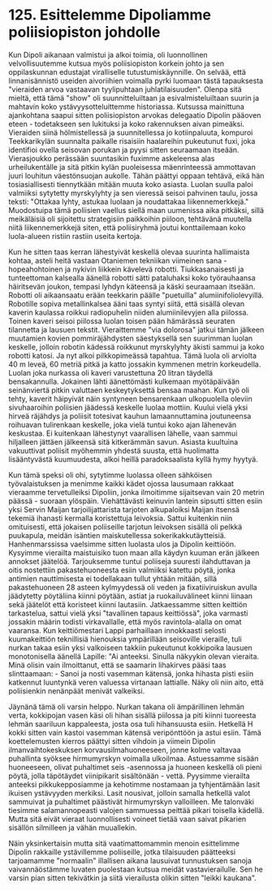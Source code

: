 


    
# 125. Esittelemme Dipoliamme poliisiopiston johdolle

Kun Dipoli aikanaan valmistui ja alkoi toimia, oli luonnollinen velvollisuutemme kutsua myös poliisiopiston korkein johto ja 
sen oppilaskunnan edustajat viralliselle tutustumiskäynnille. On selvää, että linnanisännistö useiden aivoriihien voimalla pyrki 
luomaan tästä tapauksesta "vieraiden arvoa vastaavan tyylipuhtaan juhlatilaisuuden". Olenpa sitä mieltä, että tämä "show" oli 
suunnitteluiltaan ja esivalmisteluiltaan suurin ja mahtavin koko ystävyysotteluittemme historiassa. Kutsussa mainittuna 
ajankohtana saapui sitten poliisiopiston arvokas delegaatio Dipolin pääoven eteen - todetakseen sen lukituksi ja koko 
rakennuksen aivan pimeäksi. Vieraiden siinä hölmistellessä ja suunnitellessa jo kotiinpaluuta, kompuroi Teekkarikylän 
suunnalta paikalle risaisiin haalareihin pukeutunut fuxi, joka identifioi ovella seisovan porukan ja pyysi sitten seuraamaan 
itseään. Vierasjoukko perässään suuntasikin fuximme askeleensa alas urheilukentälle ja sitä pitkin kylän puoleisessa 
mäenrinteessä ammottavan juuri louhitun väestönsuojan aukolle. Tähän päättyi oppaan tehtävä, eikä hän tosiasiallisesti 
tiennytkään mitään muuta koko asiasta. Luolan suulla paloi valmiiksi sytytetty myrskylyhty ja sen vieressä seisoi pahvinen 
taulu, jossa teksti: "Ottakaa lyhty, astukaa luolaan ja noudattakaa liikennemerkkejä." Muodostuipa tämä poliisien vaellus siellä 
maan uumenissa aika pitkäksi, sillä meikäläisiä oli sijoitettu strategisiin paikkoihin piiloon, tehtävänä muutella niitä 
liikennemerkkejä siten, että poliisiryhmä joutui konttailemaan koko luola-alueen ristiin rastiin useita kertoja.

Kun he sitten taas kerran lähestyivät keskellä olevaa suurinta hallimaista kohtaa, asteli heitä vastaan Otaniemen tekniikan 
viimeinen sana - hopeahohtoinen ja nykivin liikkein kävelevä robotti. Tiukkasanaisesti ja tunteettoman kalsealla äänellä robotti 
sätti pataluhaksi koko työrauhaansa häiritsevän joukon, tempasi lyhdyn käteensä ja käski seuraamaan itseään. Robotti oli 
aikaansaatu erään teekkarin päälle "puetuilla" alumiinifoliolevyillä. Robotille sopiva metallinkalsea ääni taas syntyi siitä, että 
sisällä olevan kaverin kaulassa roikkui radiopuhelin niiden alumiinilevyjen alla piilossa. Toinen kaveri seisoi piilossa luolan 
toisen pään hämärässä seuraten tilannetta ja lausuen tekstit. Vieraittemme "via dolorosa" jatkui tämän jälkeen muutamien 
kovien pommiräjähdysten säestyksellä sen suurimman luolan keskelle, jolloin robotin kädessä roikkunut myrskylyhty äkisti 
sammui ja koko robotti katosi. Ja nyt alkoi pilkkopimeässä tapahtua. Tämä luola oli arviolta 40 m leveä, 60 metriä pitkä ja katto 
jossakin kymmenen metrin korkeudella. Luolan joka nurkassa oli kaveri varustettuna 20 litran täydellä bensakannulla. Jokainen 
lähti äänettömästi kulkemaan myötäpäivään seinänviertä pitkin valuttaen keskeytyksettä bensaa maahan. Kun työ oli tehty, 
kaverit häipyivät näin syntyneen bensarenkaan ulkopuolella oleviin sivuhaaroihin poliisien jäädessä keskelle luolaa mottiin. 
Kuului vielä yksi hirveä räjähdys ja poliisit totesivat kauhun lamaannuttamina joutuneensa roihuavan tulirenkaan keskelle, joka 
vielä tuntui koko ajan lähenevän keskustaa. Ei kuitenkaan lähestynyt vaarallisen lähelle, vaan sammui hiljalleen jättäen 
jälkeensä sitä kitkerämmän savun. Asiasta kuultuina vakuuttivat poliisit myöhemmin yhdestä suusta, että huolimatta 
lisääntyvästä kuumuudesta, alkoi heillä paradoksaalista kyllä hymy hyytyä.

Kun tämä speksi oli ohi, sytytimme luolassa olleen sähköisen työvalaistuksen ja menimme kaikki kädet ojossa lausumaan 
rakkaat vieraamme tervetulleiksi Dipoliin, jonka ilmoitimme sijaitsevan vain 20 metrin päässä - suoraan ylöspäin. Viehättävästi 
keinuvin lantein sipsutti sitten esiin yksi Servin Maijan tarjoilijattarista tarjoten alkupaloiksi Maijan itsensä tekemiä ihanasti 
kermalla koristettuja leivoksia. Sattui kuitenkin niin omituisesti, että jokaisen poliiseille tarjotun leivoksen sisällä oli pelkkä 
puukapula, meidän isäntien maiskutellessa sokerikakkutäytteisiä. Hanhenmarssissa vaelsimme sitten luolasta ulos ja Dipolin 
keittiöön. Kysyimme vierailta maistuisiko tuon maan alla käydyn kuuman erän jälkeen annokset jäätelöä. Tarjouksemme tuntui 
poliiseja suuresti ilahduttavan ja oitis nostettiin pakastehuoneesta esiin valmiiksi katettu pöytä, jonka antimien nauttimisesta ei 
todellakaan tullut yhtään mitään, sillä pakastehuoneen 28 asteen kylmyydessä oli veden ja fixatiiviruiskun avulla jäädytetty 
pöytäliina kiinni pöytään, astiat ja ruokailuvälineet kiinni liinaan sekä jäätelöt että koristeet kiinni lautasiin. Jatkaessamme 
sitten keittiön tarkastelua, sattui vielä yksi "tavallinen tapaus keittiössä", joka varmasti jossakin määrin todisti virkavallalle, että 
myös ravintola-alalla on omat vaaransa. Kun keittiömestari Lappi parhaillaan innokkaasti selosti kuumakeittiön teknillisiä 
hienouksia ympärillään seisoville vieraille, tuli nurkan takaa esiin yksi valkoiseen takkiin pukeutunut kokkipoika lausuen 
monotonisella äänellä Lapille: "Ai anteeksi. Sinulla näkyykin olevan vieraita. Minä olisin vain ilmoittanut, että se saamarin
lihakirves pääsi taas slinttaamaan: - Sanoi ja nosti vasemman kätensä, jonka hihasta pisti esiin katkennut luuntynkä veren 
valuessa virtanaan lattialle. Näky oli niin aito, että poliisienkin nenänpäät menivät valkeiksi.

Jäynänä tämä oli varsin helppo. Nurkan takana oli ämpärillinen lehmän verta, kokkipojan vasen käsi oli hihan sisällä piilossa ja 
piti kiinni tuoreesta lehmän saariluun kappaleesta, josta osa tuli hihansuusta esiin. Hetkellä H kokki sitten vain kastoi 
vasemman kätensä veripönttöön ja astui esiin. Tämä koettelemusten kierros päättyi sitten vihdoin ja viimein Dipolin 
ilmanvaihtokeskuksen korvausilmahuoneeseen, jonne kolme valtavaa puhallinta syöksee hirmumyrskyn voimalla
ulkoilmaa. Astuessamme sisään huoneeseen, olivat puhaltimet seis -asennossa ja huoneen keskellä oli pieni pöytä, jolla 
täpötäydet viinipikarit sisältönään - vettä. Pyysimme vierailta anteeksi pikkukepposiamme ja kehotimme nostamaan ja 
tyhjentämään lasit ikuisen ystävyyden merkiksi. Lasit nousivat, jolloin samalla hetkellä valot sammuivat ja puhaltimet
päästivät hirmumyrskyn valloilleen. Me talonväki tiesimme salamannopeasti valojen sammuessa peittää pikari toisella kädellä. 
Mutta sitä eivät vieraat luonnollisesti voineet tietää vaan saivat pikarien sisällön silmilleen ja vähän muuallekin.

Näin yksinkertaisin mutta sitä vaatimattomammin menoin esittelimme Dipolin rakkaille ystävillemme poliiseille, jotka 
tilaisuuden päätteeksi tarjoamamme "normaalin" illallisen aikana lausuivat tunnustuksen sanoja vaivannäöstämme luvaten 
puolestaan kutsua meidät vastavierailulle. Sen he varsin pian sitten tekivätkin ja siitä vierailusta olikin sitten "leikki kaukana".

